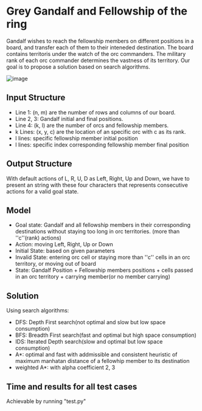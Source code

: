 # Grey Gandalf and Fellowship of the ring
Gandalf wishes to reach the fellowship members on different positions in a board, and transfer each of them to their inteneded destination. The board contains territoris under the watch of the orc commanders. The military rank of each orc commander determines the vastness of its territory. Our goal is to propose a solution based on search algorithms.

![image](https://user-images.githubusercontent.com/41966479/190249337-c664a9c8-b1d9-4ed7-9169-be246179f912.png)


## Input Structure
* Line 1: (n, m) are the number of rows and columns of our board.
* Line 2, 3: Gandalf initial and final positions.
* Line 4: (k, l) are the number of orcs and fellowship members.
* k Lines: (x, y, c) are the location of an specific orc with c as its rank.
* l lines: specific fellowship member initial position
* l lines: specific index corresponding fellowship member final position



## Output Structure
With default actions of L, R, U, D as Left, Right, Up and Down, we have to present an string with these four characters that represents consecutive actions for a valid goal state.

## Model
* Goal state: Gandalf and all fellowship members in their corresponding destinations without staying too long in orc territories. (more than ''c''(rank)  actions)
* Action: moving Left, Right, Up or Down
* Initial State: based on given parameters
* Invalid State: entering orc cell or staying more than ''c'' cells in an orc territory, or moving out of board
* State: Gandalf Position + Fellowship members positions + cells passed in an orc territory + carrying member(or no member carrying)

## Solution
Using search algorithms:
- DFS: Depth First search(not optimal and slow but low space consumption)
- BFS: Breadth First search(fast and optimal but high space consumption)
- IDS: Iterated Depth search(slow and optimal but low space consumption)
- A*: optimal and fast with addmissible and consistent heuristic of maximum manhatan distance of a fellowhip member to its destination
- weighted A*: with alpha coefficient 2, 3

## Time and results for all test cases

Achievable by running "test.py"
